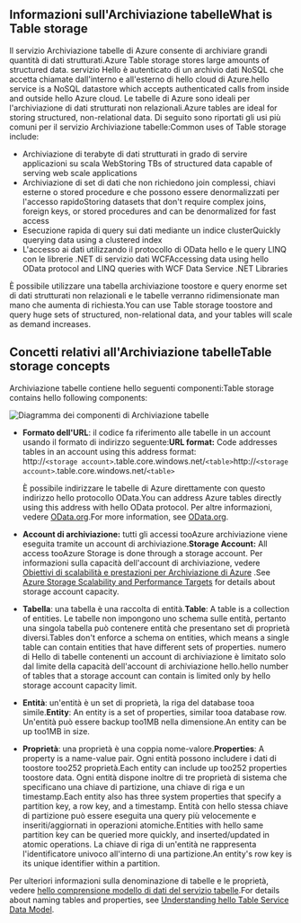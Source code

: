 ## <a name="what-is-table-storage"></a><span data-ttu-id="dd1ab-101">Informazioni sull'Archiviazione tabelle</span><span class="sxs-lookup"><span data-stu-id="dd1ab-101">What is Table storage</span></span>
<span data-ttu-id="dd1ab-102">Il servizio Archiviazione tabelle di Azure consente di archiviare grandi quantità di dati strutturati.</span><span class="sxs-lookup"><span data-stu-id="dd1ab-102">Azure Table storage stores large amounts of structured data.</span></span> <span data-ttu-id="dd1ab-103">servizio Hello è autenticato di un archivio dati NoSQL che accetta chiamate dall'interno e all'esterno di hello cloud di Azure.</span><span class="sxs-lookup"><span data-stu-id="dd1ab-103">hello service is a NoSQL datastore which accepts authenticated calls from inside and outside hello Azure cloud.</span></span> <span data-ttu-id="dd1ab-104">Le tabelle di Azure sono ideali per l'archiviazione di dati strutturati non relazionali.</span><span class="sxs-lookup"><span data-stu-id="dd1ab-104">Azure tables are ideal for storing structured, non-relational data.</span></span> <span data-ttu-id="dd1ab-105">Di seguito sono riportati gli usi più comuni per il servizio Archiviazione tabelle:</span><span class="sxs-lookup"><span data-stu-id="dd1ab-105">Common uses of Table storage include:</span></span>

* <span data-ttu-id="dd1ab-106">Archiviazione di terabyte di dati strutturati in grado di servire applicazioni su scala Web</span><span class="sxs-lookup"><span data-stu-id="dd1ab-106">Storing TBs of structured data capable of serving web scale applications</span></span>
* <span data-ttu-id="dd1ab-107">Archiviazione di set di dati che non richiedono join complessi, chiavi esterne o stored procedure e che possono essere denormalizzati per l'accesso rapido</span><span class="sxs-lookup"><span data-stu-id="dd1ab-107">Storing datasets that don't require complex joins, foreign keys, or stored procedures and can be denormalized for fast access</span></span>
* <span data-ttu-id="dd1ab-108">Esecuzione rapida di query sui dati mediante un indice cluster</span><span class="sxs-lookup"><span data-stu-id="dd1ab-108">Quickly querying data using a clustered index</span></span>
* <span data-ttu-id="dd1ab-109">L'accesso ai dati utilizzando il protocollo di OData hello e le query LINQ con le librerie .NET di servizio dati WCF</span><span class="sxs-lookup"><span data-stu-id="dd1ab-109">Accessing data using hello OData protocol and LINQ queries with WCF Data Service .NET Libraries</span></span>

<span data-ttu-id="dd1ab-110">È possibile utilizzare una tabella archiviazione toostore e query enorme set di dati strutturati non relazionali e le tabelle verranno ridimensionate man mano che aumenta di richiesta.</span><span class="sxs-lookup"><span data-stu-id="dd1ab-110">You can use Table storage toostore and query huge sets of structured, non-relational data, and your tables will scale as demand increases.</span></span>

## <a name="table-storage-concepts"></a><span data-ttu-id="dd1ab-111">Concetti relativi all'Archiviazione tabelle</span><span class="sxs-lookup"><span data-stu-id="dd1ab-111">Table storage concepts</span></span>
<span data-ttu-id="dd1ab-112">Archiviazione tabelle contiene hello seguenti componenti:</span><span class="sxs-lookup"><span data-stu-id="dd1ab-112">Table storage  contains hello following components:</span></span>

![Diagramma dei componenti di Archiviazione tabelle][Table1]

* <span data-ttu-id="dd1ab-114">**Formato dell'URL**: il codice fa riferimento alle tabelle in un account usando il formato di indirizzo seguente:</span><span class="sxs-lookup"><span data-stu-id="dd1ab-114">**URL format:** Code addresses tables in an account using this address format:</span></span>   
  <span data-ttu-id="dd1ab-115">http://`<storage account>`.table.core.windows.net/`<table>`</span><span class="sxs-lookup"><span data-stu-id="dd1ab-115">http://`<storage account>`.table.core.windows.net/`<table>`</span></span>  
  
  <span data-ttu-id="dd1ab-116">È possibile indirizzare le tabelle di Azure direttamente con questo indirizzo hello protocollo OData.</span><span class="sxs-lookup"><span data-stu-id="dd1ab-116">You can address Azure tables directly using this address with hello OData protocol.</span></span> <span data-ttu-id="dd1ab-117">Per altre informazioni, vedere [OData.org][OData.org].</span><span class="sxs-lookup"><span data-stu-id="dd1ab-117">For more information, see [OData.org][OData.org].</span></span>
* <span data-ttu-id="dd1ab-118">**Account di archiviazione:** tutti gli accessi tooAzure archiviazione viene eseguita tramite un account di archiviazione.</span><span class="sxs-lookup"><span data-stu-id="dd1ab-118">**Storage Account:** All access tooAzure Storage is done through a storage account.</span></span> <span data-ttu-id="dd1ab-119">Per informazioni sulla capacità dell'account di archiviazione, vedere [Obiettivi di scalabilità e prestazioni per Archiviazione di Azure](../articles/storage/common/storage-scalability-targets.md) .</span><span class="sxs-lookup"><span data-stu-id="dd1ab-119">See [Azure Storage Scalability and Performance Targets](../articles/storage/common/storage-scalability-targets.md) for details about storage account capacity.</span></span>
* <span data-ttu-id="dd1ab-120">**Tabella**: una tabella è una raccolta di entità.</span><span class="sxs-lookup"><span data-stu-id="dd1ab-120">**Table**: A table is a collection of entities.</span></span> <span data-ttu-id="dd1ab-121">Le tabelle non impongono uno schema sulle entità, pertanto una singola tabella può contenere entità che presentano set di proprietà diversi.</span><span class="sxs-lookup"><span data-stu-id="dd1ab-121">Tables don't enforce a schema on entities, which means a single table can contain entities that have different sets of properties.</span></span> <span data-ttu-id="dd1ab-122">numero di Hello di tabelle contenenti un account di archiviazione è limitato solo dal limite della capacità dell'account di archiviazione hello.</span><span class="sxs-lookup"><span data-stu-id="dd1ab-122">hello number of tables that a storage account can contain is limited only by hello storage account capacity limit.</span></span>
* <span data-ttu-id="dd1ab-123">**Entità**: un'entità è un set di proprietà, la riga del database tooa simile.</span><span class="sxs-lookup"><span data-stu-id="dd1ab-123">**Entity**: An entity is a set of properties, similar tooa database row.</span></span> <span data-ttu-id="dd1ab-124">Un'entità può essere backup too1MB nella dimensione.</span><span class="sxs-lookup"><span data-stu-id="dd1ab-124">An entity can be up too1MB in size.</span></span>
* <span data-ttu-id="dd1ab-125">**Proprietà**: una proprietà è una coppia nome-valore.</span><span class="sxs-lookup"><span data-stu-id="dd1ab-125">**Properties**: A property is a name-value pair.</span></span> <span data-ttu-id="dd1ab-126">Ogni entità possono includere i dati di toostore too252 proprietà.</span><span class="sxs-lookup"><span data-stu-id="dd1ab-126">Each entity can include up too252 properties toostore data.</span></span> <span data-ttu-id="dd1ab-127">Ogni entità dispone inoltre di tre proprietà di sistema che specificano una chiave di partizione, una chiave di riga e un timestamp.</span><span class="sxs-lookup"><span data-stu-id="dd1ab-127">Each entity also has three system properties that specify a partition key, a row key, and a timestamp.</span></span> <span data-ttu-id="dd1ab-128">Entità con hello stessa chiave di partizione può essere eseguita una query più velocemente e inseriti/aggiornati in operazioni atomiche.</span><span class="sxs-lookup"><span data-stu-id="dd1ab-128">Entities with hello same partition key can be queried more quickly, and inserted/updated in atomic operations.</span></span> <span data-ttu-id="dd1ab-129">La chiave di riga di un'entità ne rappresenta l'identificatore univoco all'interno di una partizione.</span><span class="sxs-lookup"><span data-stu-id="dd1ab-129">An entity's row key is its unique identifier within a partition.</span></span>

<span data-ttu-id="dd1ab-130">Per ulteriori informazioni sulla denominazione di tabelle e le proprietà, vedere [hello comprensione modello di dati del servizio tabelle](/rest/api/storageservices/Understanding-the-Table-Service-Data-Model).</span><span class="sxs-lookup"><span data-stu-id="dd1ab-130">For details about naming tables and properties, see [Understanding hello Table Service Data Model](/rest/api/storageservices/Understanding-the-Table-Service-Data-Model).</span></span>

[Table1]: ./media/storage-table-concepts-include/table1.png
[OData.org]: http://www.odata.org/
